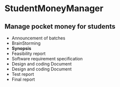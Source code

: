 # StudentMoneyManager
Manage pocket money for students
-------------------------------------------------
<ul>	
	<li>Announcement of batches</li>
	<li>BrainStorming</li>
	<li><b>Synopsis</b></li>
	<li>Feasibility report</li>
	<li>Software requirement specification</li>
	<li>Design and coding Document</li>
	<li>Design and coding Document</li>
	<li>Test report</li>
	<li>Final report</li>
</ul>
